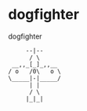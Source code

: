 # dogfighter
dogfighter

```
     --|--
      / \
 __,,_[_]_,,__
/ o   /0\   o \
\_____|-|_____/
      | |
      / \
     |_|_|
```
